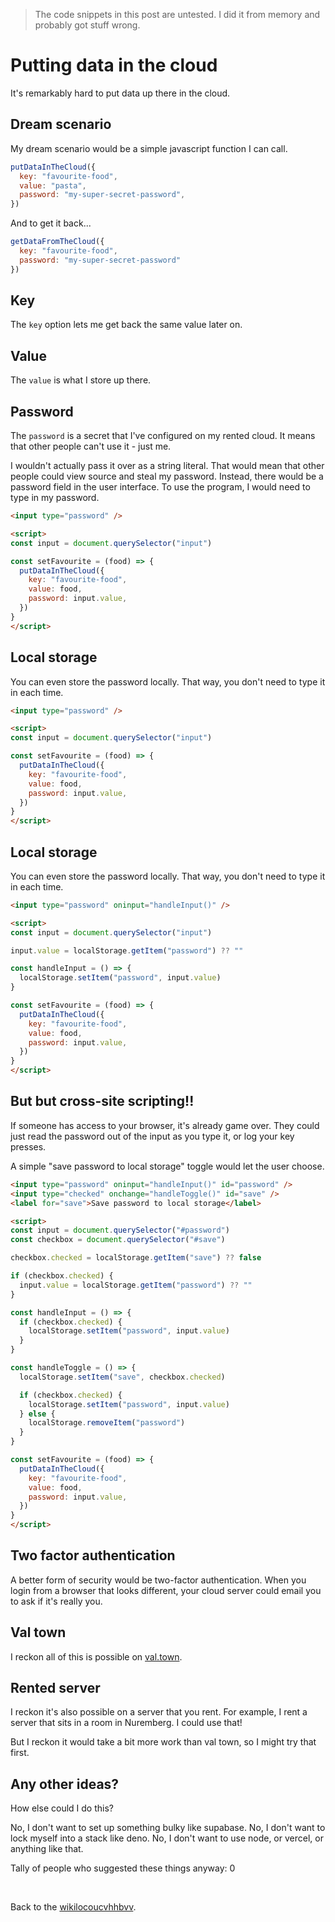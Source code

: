 > The code snippets in this post are untested. I did it from memory and probably got stuff wrong.

# Putting data in the cloud

It's remarkably hard to put data up there in the cloud.

## Dream scenario

My dream scenario would be a simple javascript function I can call.

```js
putDataInTheCloud({
  key: "favourite-food",
  value: "pasta",
  password: "my-super-secret-password",
})
```

And to get it back...

```js
getDataFromTheCloud({
  key: "favourite-food",
  password: "my-super-secret-password"
})
```

## Key

The `key` option lets me get back the same value later on. 

## Value

The `value` is what I store up there.

## Password

The `password` is a secret that I've configured on my rented cloud. It means that other people can't use it - just me.

I wouldn't actually pass it over as a string literal. That would mean that other people could view source and steal my password. Instead, there would be a password field in the user interface. To use the program, I would need to type in my password.

```html
<input type="password" />

<script>
const input = document.querySelector("input")

const setFavourite = (food) => {
  putDataInTheCloud({
    key: "favourite-food",
    value: food,
    password: input.value,
  })
}
</script>
```

## Local storage

You can even store the password locally. That way, you don't need to type it in each time.

```html
<input type="password" />

<script>
const input = document.querySelector("input")

const setFavourite = (food) => {
  putDataInTheCloud({
    key: "favourite-food",
    value: food,
    password: input.value,
  })
}
</script>
```

## Local storage

You can even store the password locally. That way, you don't need to type it in each time.

```html
<input type="password" oninput="handleInput()" />

<script>
const input = document.querySelector("input")

input.value = localStorage.getItem("password") ?? ""

const handleInput = () => {
  localStorage.setItem("password", input.value)
}

const setFavourite = (food) => {
  putDataInTheCloud({
    key: "favourite-food",
    value: food,
    password: input.value,
  })
}
</script>
```

## But but cross-site scripting!!

If someone has access to your browser, it's already game over. They could just read the password out of the input as you type it, or log your key presses.

A simple "save password to local storage" toggle would let the user choose.

```html
<input type="password" oninput="handleInput()" id="password" />
<input type="checked" onchange="handleToggle()" id="save" />
<label for="save">Save password to local storage</label>

<script>
const input = document.querySelector("#password")
const checkbox = document.querySelector("#save")

checkbox.checked = localStorage.getItem("save") ?? false

if (checkbox.checked) {
  input.value = localStorage.getItem("password") ?? ""
}

const handleInput = () => {
  if (checkbox.checked) {
    localStorage.setItem("password", input.value)
  }
}

const handleToggle = () => {
  localStorage.setItem("save", checkbox.checked)

  if (checkbox.checked) {
    localStorage.setItem("password", input.value)
  } else {
    localStorage.removeItem("password")
  }
}

const setFavourite = (food) => {
  putDataInTheCloud({
    key: "favourite-food",
    value: food,
    password: input.value,
  })
}
</script>
```

## Two factor authentication

A better form of security would be two-factor authentication. When you login from a browser that looks different, your cloud server could email you to ask if it's really you. 

## Val town

I reckon all of this is possible on [val.town](https://val.town).

## Rented server

I reckon it's also possible on a server that you rent. For example, I rent a server that sits in a room in Nuremberg. I could use that!

But I reckon it would take a bit more work than val town, so I might try that first.

## Any other ideas?

How else could I do this?

No, I don't want to set up something bulky like supabase. No, I don't want to lock myself into a stack like deno. No, I don't want to use node, or vercel, or anything like that.

Tally of people who suggested these things anyway: 0

<br>

Back to the [wikilocoucvhhbvv](/wikiblogarden).
